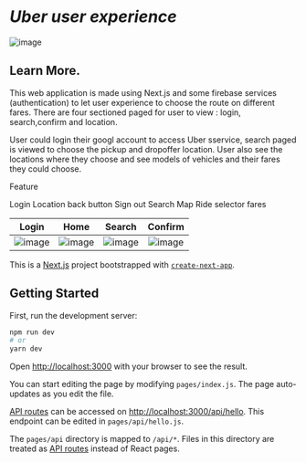 # _Uber user experience_ #
![image](https://user-images.githubusercontent.com/77249903/168236101-14519402-efbf-4db2-a224-f9846883bb98.png)




## Learn More.  


This web application is made using Next.js and some firebase services (authentication) to let user experience to choose the route on different fares.
There are four sectioned paged for user to view : login, search,confirm and location.

User could login their googl account to access Uber sservice, search paged is viewed to choose the pickup and dropoffer location.
User also see the locations where they choose and see models of vehicles and their fares they could choose.


Feature

Login 
Location
back button
Sign out
Search
Map 
Ride selector
fares

|Login  | Home | Search | Confirm | 
| :---: | :---: | :---: |  :---: |
|![image](https://user-images.githubusercontent.com/77249903/168401163-9d297399-e117-4ecd-b960-d05af53372b2.png)|![image](https://user-images.githubusercontent.com/77249903/168402120-9dd23a3b-9d00-4df7-b2c0-ef6dc680dcea.png)| ![image](https://user-images.githubusercontent.com/77249903/168401269-caed1962-4da8-4998-a8fd-0bcd64c305e2.png)|![image](https://user-images.githubusercontent.com/77249903/168400969-f8e91eac-c90b-4f7c-abf6-68f5e3fbcf3c.png)

This is a [Next.js](https://nextjs.org/) project bootstrapped with [`create-next-app`](https://github.com/vercel/next.js/tree/canary/packages/create-next-app).

## Getting Started

First, run the development server:

```bash
npm run dev
# or
yarn dev
```

Open [http://localhost:3000](http://localhost:3000) with your browser to see the result.

You can start editing the page by modifying `pages/index.js`. The page auto-updates as you edit the file.

[API routes](https://nextjs.org/docs/api-routes/introduction) can be accessed on [http://localhost:3000/api/hello](http://localhost:3000/api/hello). This endpoint can be edited in `pages/api/hello.js`.

The `pages/api` directory is mapped to `/api/*`. Files in this directory are treated as [API routes](https://nextjs.org/docs/api-routes/introduction) instead of React pages.
















			

